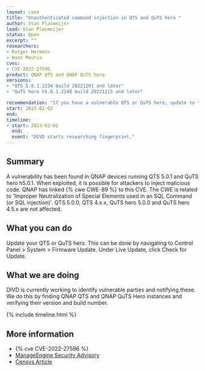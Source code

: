 ```yaml
---
layout: case
title: "Unauthenticated command injection in QTS and QuTS hero "
author: Stan Plasmeijer
lead: Stan Plasmeijer
status: Open
excerpt: ""
researchers:
- Rutger Hermens
- Hans Meuris
cves:
- CVE-2022-27596
product: QNAP QTS and QNAP QuTS hero
versions: 
- "QTS 5.0.1.2234 build 20221201 and later"
- "QuTS hero h5.0.1.2248 build 20221215 and later"

recommendation: "If you have a vulnerable QTS or QuTS hero, update to the latest version."
start: 2023-02-02
end:
timeline:
- start: 2023-02-02
  end:
  event: "DIVD starts researching fingerprint."
---
```


## Summary

A vulnerability has been found in QNAP devices running QTS 5.0.1 and QuTS hero h5.0.1. When exploited, it is possible for attackers to inject malicious code. QNAP has linked {% cwe CWE-89 %} to this CVE. The CWE is related to 'Improper Neutralization of Special Elements used in an SQL Command (or SQL injection)'. QTS 5.0.0, QTS 4.x.x, QuTS hero 5.0.0 and QuTS hero 4.5.x are not affected.

## What you can do

Update your QTS or QuTS hero. This can be done by navigating to Control Panel > System > Firmware Update. Under Live Update, click Check for Update.

## What we are doing

DIVD is currently working to identify vulnerable parties and notifying these. We do this by finding QNAP QTS and QNAP QuTS Hero instances and verifying their version and build number.

{% include timeline.html %}

## More information

* {% cve CVE-2022-27596 %}
* [ManageEngine Security Advisory](https://www.qnap.com/en/security-advisory/qsa-23-01)
* [Censys Article](https://censys.io/cve-2022-27596/)

